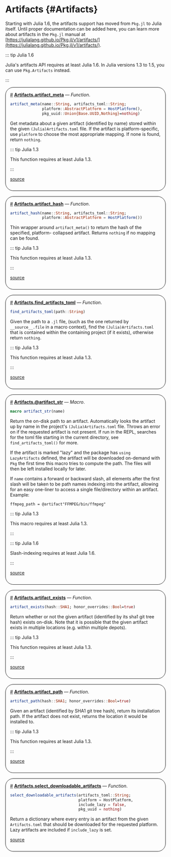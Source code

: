 


# Artifacts {#Artifacts}



Starting with Julia 1.6, the artifacts support has moved from `Pkg.jl` to Julia itself. Until proper documentation can be added here, you can learn more about artifacts in the `Pkg.jl` manual at [https://julialang.github.io/Pkg.jl/v1/artifacts/](https://julialang.github.io/Pkg.jl/v1/artifacts/).

::: tip Julia 1.6

Julia&#39;s artifacts API requires at least Julia 1.6. In Julia versions 1.3 to 1.5, you can use `Pkg.Artifacts` instead.

:::
<div style='border-width:1px; border-style:solid; border-color:black; padding: 1em; border-radius: 25px;'>
<a id='Artifacts.artifact_meta' href='#Artifacts.artifact_meta'>#</a>&nbsp;<b><u>Artifacts.artifact_meta</u></b> &mdash; <i>Function</i>.




```julia
artifact_meta(name::String, artifacts_toml::String;
              platform::AbstractPlatform = HostPlatform(),
              pkg_uuid::Union{Base.UUID,Nothing}=nothing)
```


Get metadata about a given artifact (identified by name) stored within the given `(Julia)Artifacts.toml` file.  If the artifact is platform-specific, use `platform` to choose the most appropriate mapping.  If none is found, return `nothing`.

::: tip Julia 1.3

This function requires at least Julia 1.3.

:::


[source](https://github.com/lazarusA/julia/blob/ad044fee2e4ee6365c524c10a5d8c6d07c12e3f0/stdlib/Artifacts/src/Artifacts.jl#L370-L381)

</div>
<br>
<div style='border-width:1px; border-style:solid; border-color:black; padding: 1em; border-radius: 25px;'>
<a id='Artifacts.artifact_hash' href='#Artifacts.artifact_hash'>#</a>&nbsp;<b><u>Artifacts.artifact_hash</u></b> &mdash; <i>Function</i>.




```julia
artifact_hash(name::String, artifacts_toml::String;
              platform::AbstractPlatform = HostPlatform())
```


Thin wrapper around `artifact_meta()` to return the hash of the specified, platform- collapsed artifact.  Returns `nothing` if no mapping can be found.

::: tip Julia 1.3

This function requires at least Julia 1.3.

:::


[source](https://github.com/lazarusA/julia/blob/ad044fee2e4ee6365c524c10a5d8c6d07c12e3f0/stdlib/Artifacts/src/Artifacts.jl#L428-L437)

</div>
<br>
<div style='border-width:1px; border-style:solid; border-color:black; padding: 1em; border-radius: 25px;'>
<a id='Artifacts.find_artifacts_toml' href='#Artifacts.find_artifacts_toml'>#</a>&nbsp;<b><u>Artifacts.find_artifacts_toml</u></b> &mdash; <i>Function</i>.




```julia
find_artifacts_toml(path::String)
```


Given the path to a `.jl` file, (such as the one returned by `__source__.file` in a macro context), find the `(Julia)Artifacts.toml` that is contained within the containing project (if it exists), otherwise return `nothing`.

::: tip Julia 1.3

This function requires at least Julia 1.3.

:::


[source](https://github.com/lazarusA/julia/blob/ad044fee2e4ee6365c524c10a5d8c6d07c12e3f0/stdlib/Artifacts/src/Artifacts.jl#L493-L502)

</div>
<br>
<div style='border-width:1px; border-style:solid; border-color:black; padding: 1em; border-radius: 25px;'>
<a id='Artifacts.@artifact_str' href='#Artifacts.@artifact_str'>#</a>&nbsp;<b><u>Artifacts.@artifact_str</u></b> &mdash; <i>Macro</i>.




```julia
macro artifact_str(name)
```


Return the on-disk path to an artifact. Automatically looks the artifact up by name in the project&#39;s `(Julia)Artifacts.toml` file. Throws an error on if the requested artifact is not present. If run in the REPL, searches for the toml file starting in the current directory, see `find_artifacts_toml()` for more.

If the artifact is marked &quot;lazy&quot; and the package has `using LazyArtifacts` defined, the artifact will be downloaded on-demand with `Pkg` the first time this macro tries to compute the path. The files will then be left installed locally for later.

If `name` contains a forward or backward slash, all elements after the first slash will be taken to be path names indexing into the artifact, allowing for an easy one-liner to access a single file/directory within an artifact.  Example:

```
ffmpeg_path = @artifact"FFMPEG/bin/ffmpeg"
```


::: tip Julia 1.3

This macro requires at least Julia 1.3.

:::

::: tip Julia 1.6

Slash-indexing requires at least Julia 1.6.

:::


[source](https://github.com/lazarusA/julia/blob/ad044fee2e4ee6365c524c10a5d8c6d07c12e3f0/stdlib/Artifacts/src/Artifacts.jl#L649-L673)

</div>
<br>
<div style='border-width:1px; border-style:solid; border-color:black; padding: 1em; border-radius: 25px;'>
<a id='Artifacts.artifact_exists' href='#Artifacts.artifact_exists'>#</a>&nbsp;<b><u>Artifacts.artifact_exists</u></b> &mdash; <i>Function</i>.




```julia
artifact_exists(hash::SHA1; honor_overrides::Bool=true)
```


Return whether or not the given artifact (identified by its sha1 git tree hash) exists on-disk.  Note that it is possible that the given artifact exists in multiple locations (e.g. within multiple depots).

::: tip Julia 1.3

This function requires at least Julia 1.3.

:::


[source](https://github.com/lazarusA/julia/blob/ad044fee2e4ee6365c524c10a5d8c6d07c12e3f0/stdlib/Artifacts/src/Artifacts.jl#L253-L262)

</div>
<br>
<div style='border-width:1px; border-style:solid; border-color:black; padding: 1em; border-radius: 25px;'>
<a id='Artifacts.artifact_path' href='#Artifacts.artifact_path'>#</a>&nbsp;<b><u>Artifacts.artifact_path</u></b> &mdash; <i>Function</i>.




```julia
artifact_path(hash::SHA1; honor_overrides::Bool=true)
```


Given an artifact (identified by SHA1 git tree hash), return its installation path.  If the artifact does not exist, returns the location it would be installed to.

::: tip Julia 1.3

This function requires at least Julia 1.3.

:::


[source](https://github.com/lazarusA/julia/blob/ad044fee2e4ee6365c524c10a5d8c6d07c12e3f0/stdlib/Artifacts/src/Artifacts.jl#L229-L237)

</div>
<br>
<div style='border-width:1px; border-style:solid; border-color:black; padding: 1em; border-radius: 25px;'>
<a id='Artifacts.select_downloadable_artifacts' href='#Artifacts.select_downloadable_artifacts'>#</a>&nbsp;<b><u>Artifacts.select_downloadable_artifacts</u></b> &mdash; <i>Function</i>.




```julia
select_downloadable_artifacts(artifacts_toml::String;
                              platform = HostPlatform,
                              include_lazy = false,
                              pkg_uuid = nothing)
```


Return a dictionary where every entry is an artifact from the given `Artifacts.toml` that should be downloaded for the requested platform.  Lazy artifacts are included if `include_lazy` is set.


[source](https://github.com/lazarusA/julia/blob/ad044fee2e4ee6365c524c10a5d8c6d07c12e3f0/stdlib/Artifacts/src/Artifacts.jl#L471-L480)

</div>
<br>
